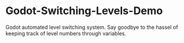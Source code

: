 # Godot-Switching-Levels-Demo
Godot automated level switching system. Say goodbye to the hassel of keeping track of level numbers through variables.
